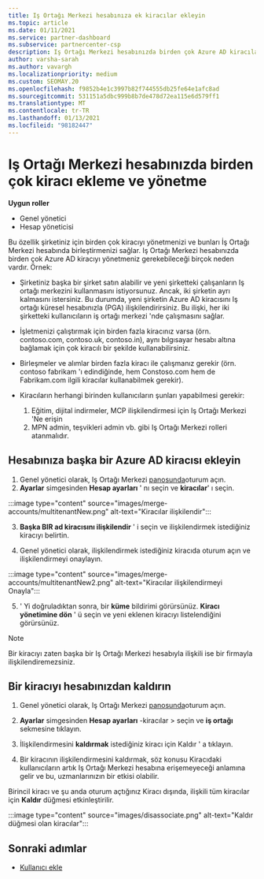 ```yaml
---
title: Iş Ortağı Merkezi hesabınıza ek kiracılar ekleyin
ms.topic: article
ms.date: 01/11/2021
ms.service: partner-dashboard
ms.subservice: partnercenter-csp
description: Iş Ortağı Merkezi hesabınızda birden çok Azure AD kiracılarının nasıl ekleneceğini, birleştireceğinizi veya yönetileceğini öğrenin. Bunu yapmak isteyebileceğiniz bazı nedenler hakkında bilgi edinin.
author: varsha-sarah
ms.author: vavargh
ms.localizationpriority: medium
ms.custom: SEOMAY.20
ms.openlocfilehash: f9852b4e1c3997b82f744555db25fe64e1afc8ad
ms.sourcegitcommit: 531151a5dbc999b8b7de478d72ea115e6d579ff1
ms.translationtype: MT
ms.contentlocale: tr-TR
ms.lasthandoff: 01/13/2021
ms.locfileid: "98182447"
---
```

# <a name="add-and-manage-multiple-tenants-in-your-partner-center-account"></a>Iş Ortağı Merkezi hesabınızda birden çok kiracı ekleme ve yönetme


**Uygun roller**

- Genel yönetici
- Hesap yöneticisi

Bu özellik şirketiniz için birden çok kiracıyı yönetmenizi ve bunları İş Ortağı Merkezi hesabında birleştirmenizi sağlar. Iş Ortağı Merkezi hesabınızda birden çok Azure AD kiracıyı yönetmeniz gerekebileceği birçok neden vardır. Örnek:

- Şirketiniz başka bir şirket satın alabilir ve yeni şirketteki çalışanların Iş ortağı merkezini kullanmasını istiyorsunuz. Ancak, iki şirketin ayrı kalmasını istersiniz. Bu durumda, yeni şirketin Azure AD kiracısını Iş ortağı küresel hesabınızla (PGA) ilişkilendirirsiniz. Bu ilişki, her iki şirketteki kullanıcıların iş ortağı merkezi 'nde çalışmasını sağlar.

- İşletmenizi çalıştırmak için birden fazla kiracınız varsa (örn. contoso.com, contoso.uk, contoso.in), aynı bılgısayar hesabı altına bağlamak için çok kiracılı bir şekilde kullanabilirsiniz.

- Birleşmeler ve alımlar birden fazla kiracı ile çalışmanız gerekir (örn. contoso fabrikam 'ı edindiğinde, hem Constoso.com hem de Fabrikam.com ilgili kiracılar kullanabilmek gerekir).

- Kiracıların herhangi birinden kullanıcıların şunları yapabilmesi gerekir:
    1.  Eğitim, dijital indirmeler, MCP ilişkilendirmesi için Iş Ortağı Merkezi 'Ne erişin
    2.  MPN admin, teşvikleri admin vb. gibi Iş Ortağı Merkezi rolleri atanmalıdır.


## <a name="add-another-azure-ad-tenant-to-your-account"></a>Hesabınıza başka bir Azure AD kiracısı ekleyin

1. Genel yönetici olarak, Iş Ortağı Merkezi [panosunda](https://partner.microsoft.com/dashboard)oturum açın.
1. **Ayarlar** simgesinden **Hesap ayarları** ' nı seçin ve **kiracılar**' ı seçin.
 
:::image type="content" source="images/merge-accounts/multitenantNew.png" alt-text="Kiracılar ilişkilendir"::: 

3. **Başka BIR ad kiracısını ilişkilendir** ' i seçin ve ilişkilendirmek istediğiniz kiracıyı belirtin.

1. Genel yönetici olarak, ilişkilendirmek istediğiniz kiracıda oturum açın ve ilişkilendirmeyi onaylayın. 

:::image type="content" source="images/merge-accounts/multitenantNew2.png" alt-text="Kiracılar ilişkilendirmeyi Onayla"::: 

5. ' Yi doğruladıktan sonra, bir **küme** bildirimi görürsünüz.  **Kiracı yönetimine dön** ' ü seçin ve yeni eklenen kiracıyı listelendiğini görürsünüz. 
 

>[!NOTE]
>Bir kiracıyı zaten başka bir Iş Ortağı Merkezi hesabıyla ilişkili ise bir firmayla ilişkilendiremezsiniz.


## <a name="remove-a-tenant-from-your-account"></a>Bir kiracıyı hesabınızdan kaldırın
 
1. Genel yönetici olarak, Iş Ortağı Merkezi [panosunda](https://partner.microsoft.com/dashboard)oturum açın.

1. **Ayarlar** simgesinden **Hesap ayarları** -kiracılar > seçin ve **iş ortağı** sekmesine tıklayın.
 
3. İlişkilendirmesini **kaldırmak** istediğiniz kiracı için Kaldır ' a tıklayın.

4. Bir kiracının ilişkilendirmesini kaldırmak, söz konusu Kiracıdaki kullanıcıların artık Iş Ortağı Merkezi hesabına erişemeyeceği anlamına gelir ve bu, uzmanlarınızın bir etkisi olabilir. 

Birincil kiracı ve şu anda oturum açtığınız Kiracı dışında, ilişkili tüm kiracılar için **Kaldır** düğmesi etkinleştirilir.

:::image type="content" source="images/disassociate.png" alt-text="Kaldır düğmesi olan kiracılar":::
 

## <a name="next-steps"></a>Sonraki adımlar

- [Kullanıcı ekle](create-user-accounts-and-set-permissions.md)







